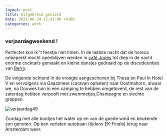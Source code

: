 ```yaml
---
layout: post
title: Uitgebreid gevierd
date: 2021-06-24 12:41:00 +0100
categories: werk
---
```


### verjaar~~dag~~weekend !

Perfecter kon ik 't feestje niet timen. In de laatste nacht dat de horeca onbeperkt mocht openblijven werden in [café Jones](https://goo.gl/maps/pjEW8jc8s4Z7enGY9) tot diep in de nacht enorme cocktails gemaakt en kleine dansjes gedraaid op de discodeuntjes van [Berry](https://www.parool.nl/kunst-media/deze-platen-neemt-dj-berry-van-diepen-mee-naar-een-onbewoond-eiland~badedece/?referrer=https%3A%2F%2Fwww.prisse.nl%2F).

De volgende ochtend in de vroegte aangeschoven bij Thesa en Paul in Hotel V en vervolgens via Gaastmeer (caravan ophalen) naar Oostmahorn, alwaar we, na Douwes tuin in een camping te hebben omgetoverd, de rest van de zaterdag hebben verpoeft met zwemmetjes,Champagne en slechte grappen.

![verjaardag49](https://prisse.nl/assets/verjaardag49.gif)

Zondag met alle bootjes het water op en van de goede wind en beukende zon genoten. Op een verlaten autobaan (tijdens EK-Finale) terug naar Amsterdam weer.